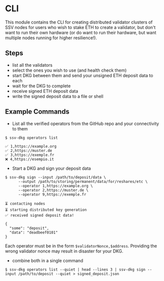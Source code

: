 # CLI

This module contains the CLI for creating distributed validator clusters of SSV nodes for users who wish to stake ETH to create a validator, but don't want to run their own hardware (or do want to run their hardware, but want multiple nodes running for higher resilience!).


## Steps
- list all the validators
- select the ones you wish to use (and health check them)
- start DKG between them and send your unsigned ETH deposit data to each
- wait for the DKG to complete
- receive signed ETH deposit data
- write the signed deposit data to a file or shell


## Example Commands

- List all the verified operators from the GitHub repo and your connectivity to them
```shell
$ ssv-dkg operators list

✅ 1,https://example.org
✅ 2,https://muster.de
✅ 3,https://exemple.fr
❌ 4,https://esempio.it
```

- Start a DKG and sign your deposit data
```shell
$ ssv-dkg sign --input /path/to/deposit/data \
      --output /path/to/storing/permanent/data/for/reshares/etc \
      --operator 1,https://example.org \
      --operator 2,https://muster.de \
      --operator 9,https://exemple.fr

⏳ contacting nodes
⏳ starting distributed key generation
✅ received signed deposit data!

{
  "some": "deposit",
  "data": "deadbeef0101"
}
```
Each operator must be in the form `$validatorNonce,$address`. Providing the wrong validator nonce may result in disaster for your DKG.

- combine both in a single command
```shell
$ ssv-dkg operators list --quiet | head --lines 3 | ssv-dkg sign --input /path/to/deposit --quiet > signed_deposit.json 
```